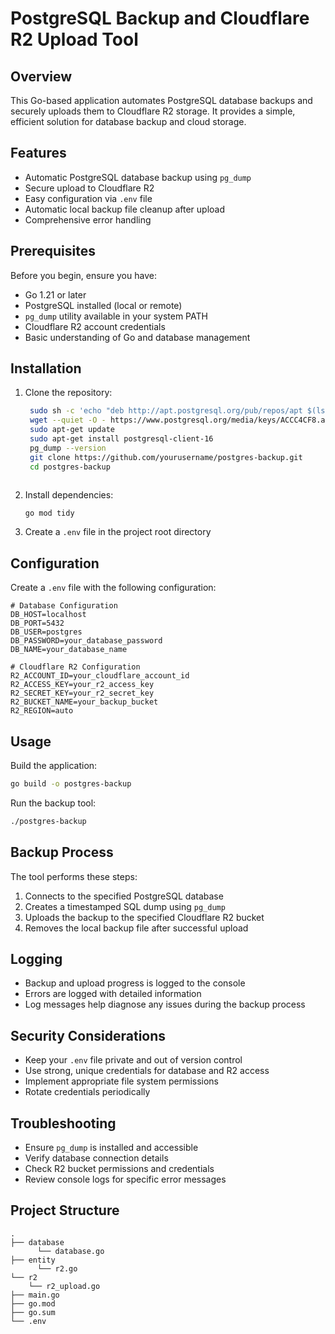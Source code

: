 
# PostgreSQL Backup and Cloudflare R2 Upload Tool

## Overview

This Go-based application automates PostgreSQL database backups and securely uploads them to Cloudflare R2 storage. It provides a simple, efficient solution for database backup and cloud storage.

## Features

- Automatic PostgreSQL database backup using `pg_dump`
- Secure upload to Cloudflare R2
- Easy configuration via `.env` file
- Automatic local backup file cleanup after upload
- Comprehensive error handling

## Prerequisites

Before you begin, ensure you have:

- Go 1.21 or later
- PostgreSQL installed (local or remote)
- `pg_dump` utility available in your system PATH
- Cloudflare R2 account credentials
- Basic understanding of Go and database management

## Installation

1. Clone the repository:
   ```bash
    sudo sh -c 'echo "deb http://apt.postgresql.org/pub/repos/apt $(lsb_release -cs)-pgdg main" > /etc/apt/sources.list.d/pgdg.list'
    wget --quiet -O - https://www.postgresql.org/media/keys/ACCC4CF8.asc | sudo apt-key add -
    sudo apt-get update
    sudo apt-get install postgresql-client-16
    pg_dump --version
    git clone https://github.com/yourusername/postgres-backup.git
    cd postgres-backup
```

   ```

2. Install dependencies:
   ```bash
   go mod tidy
   ```

3. Create a `.env` file in the project root directory

## Configuration

Create a `.env` file with the following configuration:

```env
# Database Configuration
DB_HOST=localhost
DB_PORT=5432
DB_USER=postgres
DB_PASSWORD=your_database_password
DB_NAME=your_database_name

# Cloudflare R2 Configuration
R2_ACCOUNT_ID=your_cloudflare_account_id
R2_ACCESS_KEY=your_r2_access_key
R2_SECRET_KEY=your_r2_secret_key
R2_BUCKET_NAME=your_backup_bucket
R2_REGION=auto
```

## Usage

Build the application:
```bash
go build -o postgres-backup
```

Run the backup tool:
```bash
./postgres-backup
```

## Backup Process

The tool performs these steps:
1. Connects to the specified PostgreSQL database
2. Creates a timestamped SQL dump using `pg_dump`
3. Uploads the backup to the specified Cloudflare R2 bucket
4. Removes the local backup file after successful upload

## Logging

- Backup and upload progress is logged to the console
- Errors are logged with detailed information
- Log messages help diagnose any issues during the backup process

## Security Considerations

- Keep your `.env` file private and out of version control
- Use strong, unique credentials for database and R2 access
- Implement appropriate file system permissions
- Rotate credentials periodically

## Troubleshooting

- Ensure `pg_dump` is installed and accessible
- Verify database connection details
- Check R2 bucket permissions and credentials
- Review console logs for specific error messages

## Project Structure

```
.
├── database
      └── database.go
├── entity
      └── r2.go
└── r2
    └── r2_upload.go
├── main.go
├── go.mod
├── go.sum
└── .env
```
